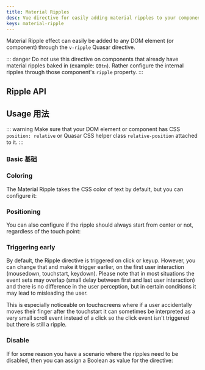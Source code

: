 ```yaml
---
title: Material Ripples
desc: Vue directive for easily adding material ripples to your components and DOM elements.
keys: material-ripple
---
```

Material Ripple effect can easily be added to any DOM element (or component) through the `v-ripple` Quasar directive.

::: danger
Do not use this directive on components that already have material ripples baked in (example: `QBtn`). Rather configure the internal ripples through those component's `ripple` property.
:::

## Ripple API

<doc-api file="Ripple" />

## Usage 用法

::: warning
Make sure that your DOM element or component has CSS `position: relative` or Quasar CSS helper class `relative-position` attached to it.
:::

### Basic 基础

<doc-example title="Basic" file="Ripple/Basic" />

### Coloring

The Material Ripple takes the CSS color of text by default, but you can configure it:

<doc-example title="Colored" file="Ripple/Colored" />

### Positioning

You can also configure if the ripple should always start from center or not, regardless of the touch point:

<doc-example title="Positioning" file="Ripple/Positioning" />

### Triggering early

By default, the Ripple directive is triggered on click or keyup. However, you can change that and make it trigger earlier, on the first user interaction (mousedown, touchstart, keydown). Please note that in most situations the event sets may overlap (small delay between first and last user interaction) and there is no difference in the user perception, but in certain conditions it may lead to misleading the user.

This is especially noticeable on touchscreens where if a user accidentally moves their finger after the touchstart it can sometimes be interpreted as a very small scroll event instead of a click so the click event isn't triggered but there is still a ripple.

<doc-example title="Triggering immediately" file="Ripple/Early" />

### Disable

If for some reason you have a scenario where the ripples need to be disabled, then you can assign a Boolean as value for the directive:

<doc-example title="Disable" file="Ripple/Disable" />
